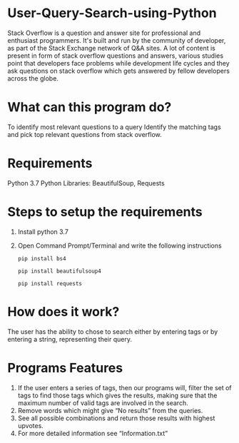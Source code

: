 # User-Query-Search-using-Python
Stack Overflow is a question and answer site for professional and enthusiast programmers. It's built and run by the community of developer, as part of the Stack Exchange network of Q&amp;A sites. A lot of content is present in form of stack overflow questions and answers, various studies point that developers face problems while development life cycles and they ask questions on stack overflow which gets answered by fellow developers across the globe.

# What can this program do?
To identify most relevant questions to a query
Identify the matching tags and pick top relevant questions from stack overflow.

# Requirements
Python 3.7
Python Libraries: BeautifulSoup, Requests

# Steps to setup the requirements
  1.	Install python 3.7
  2.	Open Command Prompt/Terminal and write the following instructions
  
            pip install bs4 
            
            pip install beautifulsoup4
            
            pip install requests
          
# How does it work? 

The user has the ability to chose to search either by entering tags or by entering a string, representing their query.


# Programs Features
1.	If the user enters a series of tags, then our programs will, filter the set of tags to find those tags which gives the results, making sure that the maximum number of valid tags are involved in the search.
2.	Remove words which might give “No results” from the queries.
3.	See all possible combinations and return those results with highest upvotes.
4.	For more detailed information see “Information.txt” 




